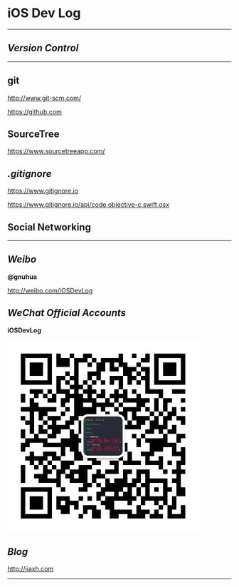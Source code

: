 # iOS Dev Log
---

## *Version Control*
---

## **git**

<http://www.git-scm.com/>
	
<https://github.com>

## **SourceTree**

<https://www.sourcetreeapp.com/>

## *.gitignore*

<https://www.gitignore.io>

<https://www.gitignore.io/api/code,objective-c,swift,osx>

## Social Networking
---

## *Weibo*

**@gnuhua**

<http://weibo.com/iOSDevLog>


## *WeChat Official Accounts*

**iOSDevLog**

![qrcode](assets/img/qrcode_430.jpg)


## *Blog*

<http://jiaxh.com>

---
